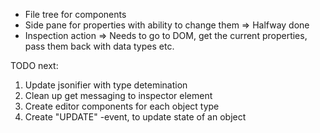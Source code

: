 - File tree for components
- Side pane for properties with ability to change them => Halfway done
- Inspection action => Needs to go to DOM, get the current properties, pass them back with data types etc.


TODO next:

1. Update jsonifier with type detemination
2. Clean up get messaging to inspector element
3. Create editor components for each object type
4. Create "UPDATE" -event, to update state of an object
